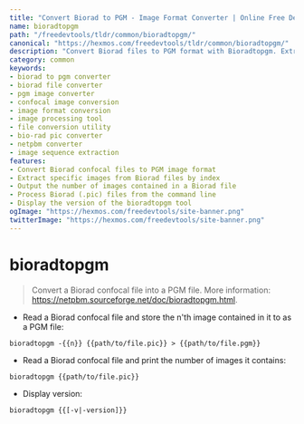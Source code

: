 ```yaml
---
title: "Convert Biorad to PGM - Image Format Converter | Online Free DevTools by Hexmos"
name: bioradtopgm
path: "/freedevtools/tldr/common/bioradtopgm/"
canonical: "https://hexmos.com/freedevtools/tldr/common/bioradtopgm/"
description: "Convert Biorad files to PGM format with Bioradtopgm. Extract image data and create PGM files from confocal microscopy files. Free online tool, no registration required."
category: common
keywords:
- biorad to pgm converter
- biorad file converter
- pgm image converter
- confocal image conversion
- image format conversion
- image processing tool
- file conversion utility
- bio-rad pic converter
- netpbm converter
- image sequence extraction
features:
- Convert Biorad confocal files to PGM image format
- Extract specific images from Biorad files by index
- Output the number of images contained in a Biorad file
- Process Biorad (.pic) files from the command line
- Display the version of the bioradtopgm tool
ogImage: "https://hexmos.com/freedevtools/site-banner.png"
twitterImage: "https://hexmos.com/freedevtools/site-banner.png"
---
```


# bioradtopgm

> Convert a Biorad confocal file into a PGM file.
> More information: <https://netpbm.sourceforge.net/doc/bioradtopgm.html>.

- Read a Biorad confocal file and store the n'th image contained in it to as a PGM file:

`bioradtopgm -{{n}} {{path/to/file.pic}} > {{path/to/file.pgm}}`

- Read a Biorad confocal file and print the number of images it contains:

`bioradtopgm {{path/to/file.pic}}`

- Display version:

`bioradtopgm {{[-v|-version]}}`
